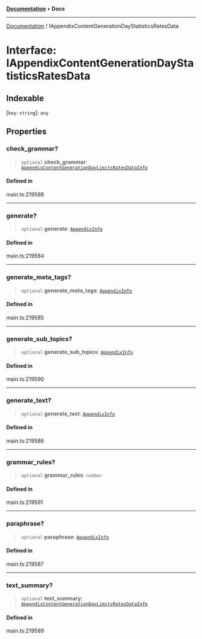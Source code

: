 [**Documentation**](../README.md) • **Docs**

***

[Documentation](../globals.md) / IAppendixContentGenerationDayStatisticsRatesData

# Interface: IAppendixContentGenerationDayStatisticsRatesData

## Indexable

 \[`key`: `string`\]: `any`

## Properties

### check\_grammar?

> `optional` **check\_grammar**: [`AppendixContentGenerationDayLimitsRatesDataInfo`](../classes/AppendixContentGenerationDayLimitsRatesDataInfo.md)

#### Defined in

main.ts:219588

***

### generate?

> `optional` **generate**: [`AppendixInfo`](../classes/AppendixInfo.md)

#### Defined in

main.ts:219584

***

### generate\_meta\_tags?

> `optional` **generate\_meta\_tags**: [`AppendixInfo`](../classes/AppendixInfo.md)

#### Defined in

main.ts:219585

***

### generate\_sub\_topics?

> `optional` **generate\_sub\_topics**: [`AppendixInfo`](../classes/AppendixInfo.md)

#### Defined in

main.ts:219590

***

### generate\_text?

> `optional` **generate\_text**: [`AppendixInfo`](../classes/AppendixInfo.md)

#### Defined in

main.ts:219586

***

### grammar\_rules?

> `optional` **grammar\_rules**: `number`

#### Defined in

main.ts:219591

***

### paraphrase?

> `optional` **paraphrase**: [`AppendixInfo`](../classes/AppendixInfo.md)

#### Defined in

main.ts:219587

***

### text\_summary?

> `optional` **text\_summary**: [`AppendixContentGenerationDayLimitsRatesDataInfo`](../classes/AppendixContentGenerationDayLimitsRatesDataInfo.md)

#### Defined in

main.ts:219589
